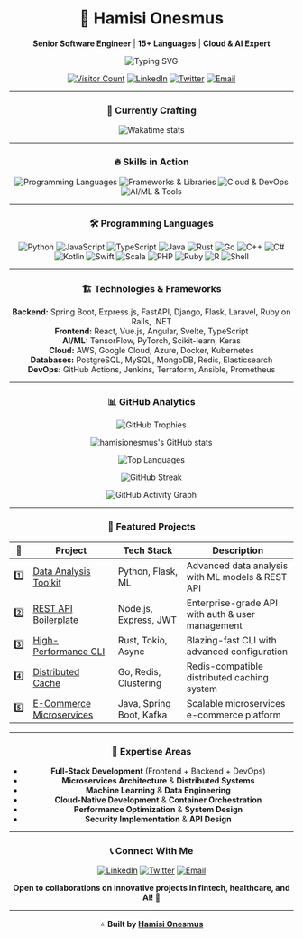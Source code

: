 <div align="center">

# 🌟 Hamisi Onesmus

**Senior Software Engineer** | **15+ Languages** | **Cloud & AI Expert**

<img src="https://readme-typing-svg.herokuapp.com?font=Fira+Code&size=18&duration=3000&pause=1000&color=00D4FF&center=true&vCenter=true&width=940&lines=Building+Scalable+Systems+%7C+AI+Enthusiast+%7C+Open+Source+Contributor;Full-Stack+Developer+%7C+Cloud+Architect+%7C+Distributed+Systems+Expert;Problem+Solver+%7C+Tech+Innovator+%7C+Lifelong+Learner" alt="Typing SVG" />

[![Visitor Count](https://komarev.com/ghpvc/?username=hamisionesmus&color=blueviolet&style=for-the-badge)](https://github.com/hamisionesmus)
[![LinkedIn](https://img.shields.io/badge/LinkedIn-0077B5?style=for-the-badge&logo=linkedin&logoColor=white)](https://www.linkedin.com/in/hamisi-onesmus)
[![Twitter](https://img.shields.io/badge/Twitter-1DA1F2?style=for-the-badge&logo=twitter&logoColor=white)](https://x.com/hamisikilumo)
[![Email](https://img.shields.io/badge/Email-D14836?style=for-the-badge&logo=gmail&logoColor=white)](mailto:kilumohamisi@gmail.com)

---

### 🎯 **Currently Crafting**

<div align="center">

<img src="https://github-readme-stats.vercel.app/api/wakatime?username=hamisionesmus&theme=radical&hide_border=true&bg_color=0D1117" alt="Wakatime stats" />

</div>

---

### 🔥 **Skills in Action**

<div align="center">

<img src="https://skillicons.dev/icons?i=python,javascript,typescript,java,rust,go,cpp,cs,kotlin,swift,scala,php,ruby&theme=dark" alt="Programming Languages" />

<img src="https://skillicons.dev/icons?i=react,vue,angular,svelte,nodejs,express,fastapi,django,flask,spring,laravel,rails,dotnet&theme=dark" alt="Frameworks & Libraries" />

<img src="https://skillicons.dev/icons?i=aws,gcp,azure,docker,kubernetes,terraform,ansible,prometheus,grafana,postgres,mongodb,redis&theme=dark" alt="Cloud & DevOps" />

<img src="https://skillicons.dev/icons?i=tensorflow,pytorch,scikitlearn,opencv,git,github,githubactions,jenkins,linux,bash,vscode&theme=dark" alt="AI/ML & Tools" />

</div>

---

### 🛠️ **Programming Languages**

![Python](https://img.shields.io/badge/Python-3776AB?style=for-the-badge&logo=python&logoColor=white)
![JavaScript](https://img.shields.io/badge/JavaScript-F7DF1E?style=for-the-badge&logo=javascript&logoColor=black)
![TypeScript](https://img.shields.io/badge/TypeScript-007ACC?style=for-the-badge&logo=typescript&logoColor=white)
![Java](https://img.shields.io/badge/Java-ED8B00?style=for-the-badge&logo=openjdk&logoColor=white)
![Rust](https://img.shields.io/badge/Rust-000000?style=for-the-badge&logo=rust&logoColor=white)
![Go](https://img.shields.io/badge/Go-00ADD8?style=for-the-badge&logo=go&logoColor=white)
![C++](https://img.shields.io/badge/C%2B%2B-00599C?style=for-the-badge&logo=c%2B%2B&logoColor=white)
![C#](https://img.shields.io/badge/C%23-239120?style=for-the-badge&logo=c-sharp&logoColor=white)
![Kotlin](https://img.shields.io/badge/Kotlin-7F52FF?style=for-the-badge&logo=kotlin&logoColor=white)
![Swift](https://img.shields.io/badge/Swift-FA7343?style=for-the-badge&logo=swift&logoColor=white)
![Scala](https://img.shields.io/badge/Scala-DC322F?style=for-the-badge&logo=scala&logoColor=white)
![PHP](https://img.shields.io/badge/PHP-777BB4?style=for-the-badge&logo=php&logoColor=white)
![Ruby](https://img.shields.io/badge/Ruby-CC342D?style=for-the-badge&logo=ruby&logoColor=white)
![R](https://img.shields.io/badge/R-276DC3?style=for-the-badge&logo=r&logoColor=white)
![Shell](https://img.shields.io/badge/Shell-121011?style=for-the-badge&logo=gnu-bash&logoColor=white)

---

### 🏗️ **Technologies & Frameworks**

**Backend:** Spring Boot, Express.js, FastAPI, Django, Flask, Laravel, Ruby on Rails, .NET  
**Frontend:** React, Vue.js, Angular, Svelte, TypeScript  
**AI/ML:** TensorFlow, PyTorch, Scikit-learn, Keras  
**Cloud:** AWS, Google Cloud, Azure, Docker, Kubernetes  
**Databases:** PostgreSQL, MySQL, MongoDB, Redis, Elasticsearch  
**DevOps:** GitHub Actions, Jenkins, Terraform, Ansible, Prometheus

---

### 📊 **GitHub Analytics**

<div align="center">

<img src="https://github-profile-trophy.vercel.app/?username=hamisionesmus&theme=radical&no-frame=true&no-bg=true&row=1&column=7" alt="GitHub Trophies" />

![hamisionesmus's GitHub stats](https://github-readme-stats.vercel.app/api?username=hamisionesmus&show_icons=true&theme=radical&include_all_commits=true&count_private=true&hide_border=true&bg_color=0D1117)

![Top Languages](https://github-readme-stats.vercel.app/api/top-langs/?username=hamisionesmus&layout=compact&theme=radical&langs_count=12&hide_border=true&bg_color=0D1117)

![GitHub Streak](https://github-readme-streak-stats.herokuapp.com/?user=hamisionesmus&theme=radical&hide_border=true&background=0D1117)

<img src="https://github-readme-activity-graph.vercel.app/graph?username=hamisionesmus&theme=react-dark&hide_border=true&bg_color=0D1117" alt="GitHub Activity Graph" />

</div>

---

### 🚀 **Featured Projects**

| 🌟 | Project | Tech Stack | Description |
|----|---------|------------|-------------|
| 1️⃣ | [Data Analysis Toolkit](https://github.com/hamisionesmus/data-analysis-toolkit) | Python, Flask, ML | Advanced data analysis with ML models & REST API |
| 2️⃣ | [REST API Boilerplate](https://github.com/hamisionesmus/rest-api-boilerplate) | Node.js, Express, JWT | Enterprise-grade API with auth & user management |
| 3️⃣ | [High-Performance CLI](https://github.com/hamisionesmus/rust-cli-tool) | Rust, Tokio, Async | Blazing-fast CLI with advanced configuration |
| 4️⃣ | [Distributed Cache](https://github.com/hamisionesmus/distributed-cache) | Go, Redis, Clustering | Redis-compatible distributed caching system |
| 5️⃣ | [E-Commerce Microservices](https://github.com/hamisionesmus/ecommerce-microservices) | Java, Spring Boot, Kafka | Scalable microservices e-commerce platform |

---

### 🎯 **Expertise Areas**

- **Full-Stack Development** (Frontend + Backend + DevOps)
- **Microservices Architecture** & **Distributed Systems**
- **Machine Learning** & **Data Engineering**
- **Cloud-Native Development** & **Container Orchestration**
- **Performance Optimization** & **System Design**
- **Security Implementation** & **API Design**

---

### 📞 **Connect With Me**

[![LinkedIn](https://img.shields.io/badge/LinkedIn-0077B5?style=for-the-badge&logo=linkedin&logoColor=white)](https://www.linkedin.com/in/hamisi-onesmus)
[![Twitter](https://img.shields.io/badge/Twitter-1DA1F2?style=for-the-badge&logo=twitter&logoColor=white)](https://x.com/hamisikilumo)
[![Email](https://img.shields.io/badge/Email-D14836?style=for-the-badge&logo=gmail&logoColor=white)](mailto:kilumohamisi@gmail.com)

**Open to collaborations on innovative projects in fintech, healthcare, and AI! 🚀**

---

⭐️ **Built by [Hamisi Onesmus](https://github.com/hamisionesmus)**

</div>